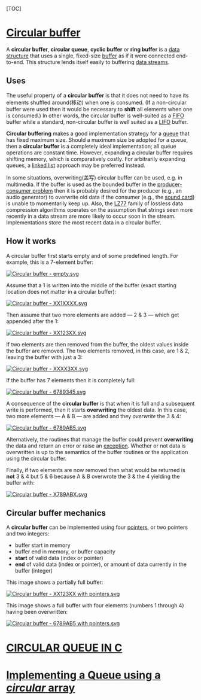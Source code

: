 [TOC]



# [Circular buffer](https://en.wikipedia.org/wiki/Circular_buffer)

A **circular buffer**, **circular queue**, **cyclic buffer** or **ring buffer** is a [data structure](https://en.wikipedia.org/wiki/Data_structure) that uses a single, fixed-size [buffer](https://en.wikipedia.org/wiki/Buffer_(computer_science)) as if it were connected end-to-end. This structure lends itself easily to buffering [data streams](https://en.wikipedia.org/wiki/Data_stream).

## Uses

The useful property of a **circular buffer** is that it does not need to have its elements shuffled around(移动) when one is consumed. (If a non-circular buffer were used then it would be necessary to **shift** all elements when one is consumed.) In other words, the circular buffer is well-suited as a [FIFO](https://en.wikipedia.org/wiki/FIFO_(computing_and_electronics)) buffer while a standard, non-circular buffer is well suited as a [LIFO](https://en.wikipedia.org/wiki/LIFO_(computing)) buffer.

**Circular buffering** makes a good implementation strategy for a [queue](https://en.wikipedia.org/wiki/Queue_(data_structure)) that has fixed maximum size. Should a maximum size be adopted for a queue, then a **circular buffer** is a completely ideal implementation; all queue operations are constant time. However, expanding a circular buffer requires shifting memory, which is comparatively costly. For arbitrarily expanding queues, a [linked list](https://en.wikipedia.org/wiki/Linked_list) approach may be preferred instead.

In some situations, overwriting(盖写) circular buffer can be used, e.g. in multimedia. If the buffer is used as the bounded buffer in the [producer-consumer problem](https://en.wikipedia.org/wiki/Producer-consumer_problem) then it is probably desired for the producer (e.g., an audio generator) to overwrite old data if the consumer (e.g., the [sound card](https://en.wikipedia.org/wiki/Sound_card)) is unable to momentarily keep up. Also, the [LZ77](https://en.wikipedia.org/wiki/LZ77) family of lossless data compression algorithms operates on the assumption that strings seen more recently in a data stream are more likely to occur soon in the stream. Implementations store the most recent data in a circular buffer.

## How it works

A circular buffer first starts empty and of some predefined length. For example, this is a 7-element buffer:

[![Circular buffer - empty.svg](https://upload.wikimedia.org/wikipedia/commons/thumb/f/f7/Circular_buffer_-_empty.svg/250px-Circular_buffer_-_empty.svg.png)](https://en.wikipedia.org/wiki/File:Circular_buffer_-_empty.svg)

Assume that a 1 is written into the middle of the buffer (exact starting location does not matter in a circular buffer):

[![Circular buffer - XX1XXXX.svg](https://upload.wikimedia.org/wikipedia/commons/thumb/8/89/Circular_buffer_-_XX1XXXX.svg/250px-Circular_buffer_-_XX1XXXX.svg.png)](https://en.wikipedia.org/wiki/File:Circular_buffer_-_XX1XXXX.svg)

Then assume that two more elements are added — 2 & 3 — which get appended after the 1:

[![Circular buffer - XX123XX.svg](https://upload.wikimedia.org/wikipedia/commons/thumb/d/d7/Circular_buffer_-_XX123XX.svg/250px-Circular_buffer_-_XX123XX.svg.png)](https://en.wikipedia.org/wiki/File:Circular_buffer_-_XX123XX.svg)

If two elements are then removed from the buffer, the oldest values inside the buffer are removed. The two elements removed, in this case, are 1 & 2, leaving the buffer with just a 3:

[![Circular buffer - XXXX3XX.svg](https://upload.wikimedia.org/wikipedia/commons/thumb/1/11/Circular_buffer_-_XXXX3XX.svg/250px-Circular_buffer_-_XXXX3XX.svg.png)](https://en.wikipedia.org/wiki/File:Circular_buffer_-_XXXX3XX.svg)

If the buffer has 7 elements then it is completely full:

[![Circular buffer - 6789345.svg](https://upload.wikimedia.org/wikipedia/commons/thumb/6/67/Circular_buffer_-_6789345.svg/250px-Circular_buffer_-_6789345.svg.png)](https://en.wikipedia.org/wiki/File:Circular_buffer_-_6789345.svg)

A consequence of the **circular buffer** is that when it is full and a subsequent write is performed, then it starts **overwriting** the oldest data. In this case, two more elements — A & B — are added and they *overwrite* the 3 & 4:

[![Circular buffer - 6789AB5.svg](https://upload.wikimedia.org/wikipedia/commons/thumb/b/ba/Circular_buffer_-_6789AB5.svg/250px-Circular_buffer_-_6789AB5.svg.png)](https://en.wikipedia.org/wiki/File:Circular_buffer_-_6789AB5.svg)

Alternatively, the routines that manage the buffer could prevent **overwriting** the data and return an error or raise an [exception](https://en.wikipedia.org/wiki/Exception_handling). Whether or not data is overwritten is up to the semantics of the buffer routines or the application using the circular buffer.

Finally, if two elements are now removed then what would be returned is **not** 3 & 4 but 5 & 6 because A & B overwrote the 3 & the 4 yielding the buffer with:

[![Circular buffer - X789ABX.svg](https://upload.wikimedia.org/wikipedia/commons/thumb/4/43/Circular_buffer_-_X789ABX.svg/250px-Circular_buffer_-_X789ABX.svg.png)](https://en.wikipedia.org/wiki/File:Circular_buffer_-_X789ABX.svg)

## Circular buffer mechanics

A **circular buffer** can be implemented using four [pointers](https://en.wikipedia.org/wiki/Pointer_(computer_programming)), or two pointers and two integers:

- buffer start in memory
- buffer end in memory, or buffer capacity
- **start** of valid data (index or pointer)
- **end** of valid data (index or pointer), or amount of data currently in the buffer (integer)

This image shows a partially full buffer:

[![Circular buffer - XX123XX with pointers.svg](https://upload.wikimedia.org/wikipedia/commons/thumb/0/02/Circular_buffer_-_XX123XX_with_pointers.svg/250px-Circular_buffer_-_XX123XX_with_pointers.svg.png)](https://en.wikipedia.org/wiki/File:Circular_buffer_-_XX123XX_with_pointers.svg)

This image shows a full buffer with four elements (numbers 1 through 4) having been overwritten:

[![Circular buffer - 6789AB5 with pointers.svg](https://upload.wikimedia.org/wikipedia/commons/thumb/0/05/Circular_buffer_-_6789AB5_with_pointers.svg/250px-Circular_buffer_-_6789AB5_with_pointers.svg.png)](https://en.wikipedia.org/wiki/File:Circular_buffer_-_6789AB5_with_pointers.svg)







# [CIRCULAR QUEUE IN C](http://www.martinbroadhurst.com/cirque-in-c.html)





# [Implementing a Queue using a *circular* array](http://www.mathcs.emory.edu/~cheung/Courses/171/Syllabus/8-List/array-queue2.html)